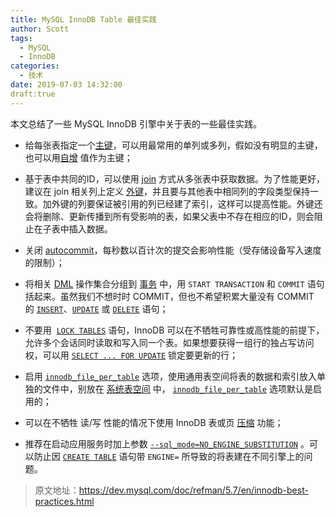```yaml
---
title: MySQL InnoDB Table 最佳实践
author: Scott
tags:
  - MySQL
  - InnoDB
categories:
  - 技术
date: 2019-07-03 14:32:00
draft:true
---
```

本文总结了一些 MySQL InnoDB 引擎中关于表的一些最佳实践。
<!--more-->

* 给每张表指定一个[主键](https://dev.mysql.com/doc/refman/5.7/en/glossary.html#glos_primary_key)，可以用最常用的单列或多列，假如没有明显的主键，也可以用[自增](https://dev.mysql.com/doc/refman/5.7/en/glossary.html#glos_auto_increment) 值作为主键；
* 基于表中共同的ID，可以使用 [join](https://dev.mysql.com/doc/refman/5.7/en/glossary.html#glos_join "join") 方式从多张表中获取数据。为了性能更好，建议在 join 相关列上定义 [外键](https://dev.mysql.com/doc/refman/5.7/en/glossary.html#glos_foreign_key "foreign key")，并且要与其他表中相同列的字段类型保持一致。加外键的列要保证被引用的列已经建了索引，这样可以提高性能。外键还会将删除、更新传播到所有受影响的表，如果父表中不存在相应的ID，则会阻止在子表中插入数据。

* 关闭 [autocommit](https://dev.mysql.com/doc/refman/5.7/en/glossary.html#glos_autocommit "autocommit")，每秒数以百计次的提交会影响性能（受存储设备写入速度的限制）；
* 将相关 [DML](https://dev.mysql.com/doc/refman/5.7/en/glossary.html#glos_dml) 操作集合分组到 [事务](https://dev.mysql.com/doc/refman/5.7/en/glossary.html#glos_transaction "transaction") 中，用 `START TRANSACTION` 和 `COMMIT` 语句括起来。虽然我们不想时时 COMMIT，但也不希望积累大量没有 COMMIT 的 [`INSERT`](https://dev.mysql.com/doc/refman/5.7/en/insert.html "13.2.5 INSERT Syntax")、[`UPDATE`](https://dev.mysql.com/doc/refman/5.7/en/update.html "13.2.11 UPDATE Syntax") 或 [`DELETE`](https://dev.mysql.com/doc/refman/5.7/en/delete.html "13.2.2 DELETE Syntax") 语句；
* 不要用  [`LOCK TABLES`](https://dev.mysql.com/doc/refman/5.7/en/lock-tables.html "13.3.5 LOCK TABLES and UNLOCK TABLES Syntax") 语句，InnoDB 可以在不牺牲可靠性或高性能的前提下，允许多个会话同时读取和写入同一个表。如果想要获得一组行的独占写访问权，可以用 [`SELECT ... FOR UPDATE`](https://dev.mysql.com/doc/refman/5.7/en/innodb-locking-reads.html "14.7.2.4 Locking Reads") 锁定要更新的行；
* 启用 [`innodb_file_per_table`](https://dev.mysql.com/doc/refman/5.7/en/innodb-parameters.html#sysvar_innodb_file_per_table) 选项，使用通用表空间将表的数据和索引放入单独的文件中，别放在 [系统表空间](https://dev.mysql.com/doc/refman/5.7/en/glossary.html#glos_system_tablespace) 中， [`innodb_file_per_table`](https://dev.mysql.com/doc/refman/5.7/en/innodb-parameters.html#sysvar_innodb_file_per_table) 选项默认是启用的；
* 可以在不牺牲 读/写 性能的情况下使用 InnoDB 表或页 [压缩](https://dev.mysql.com/doc/refman/5.7/en/glossary.html#glos_compression) 功能；
* 推荐在启动应用服务时加上参数 [`--sql_mode=NO_ENGINE_SUBSTITUTION`](https://dev.mysql.com/doc/refman/5.7/en/server-system-variables.html#sysvar_sql_mode) 。可以防止因 [`CREATE TABLE`](https://dev.mysql.com/doc/refman/5.7/en/create-table.html "13.1.18 CREATE TABLE Syntax") 语句带 `ENGINE=` 所导致的将表建在不同引擎上的问题。

> 原文地址：https://dev.mysql.com/doc/refman/5.7/en/innodb-best-practices.html